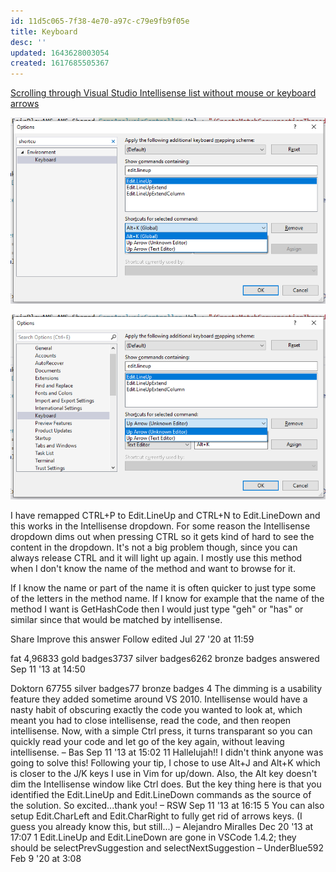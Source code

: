 ```yaml
---
id: 11d5c065-7f38-4e70-a97c-c79e9fb9f05e
title: Keyboard
desc: ''
updated: 1643628003054
created: 1617685505367
---
```


[Scrolling through Visual Studio Intellisense list without mouse or keyboard arrows](https://stackoverflow.com/questions/18153541/scrolling-through-visual-studio-intellisense-list-without-mouse-or-keyboard-arro)

![](assets/images/2021-04-06-15-05-10.png)

![](assets/images/2021-04-06-15-06-36.png)

I have remapped CTRL+P to Edit.LineUp and CTRL+N to Edit.LineDown and this works in the Intellisense dropdown. For some reason the Intellisense dropdown dims out when pressing CTRL so it gets kind of hard to see the content in the dropdown. It's not a big problem though, since you can always release CTRL and it will light up again. I mostly use this method when I don't know the name of the method and want to browse for it.

If I know the name or part of the name it is often quicker to just type some of the letters in the method name. If I know for example that the name of the method I want is GetHashCode then I would just type "geh" or "has" or similar since that would be matched by intellisense.

Share
Improve this answer
Follow
edited Jul 27 '20 at 11:59

fat
4,96833 gold badges3737 silver badges6262 bronze badges
answered Sep 11 '13 at 14:50

Doktorn
67755 silver badges77 bronze badges
4
The dimming is a usability feature they added sometime around VS 2010. Intellisense would have a nasty habit of obscuring exactly the code you wanted to look at, which meant you had to close intellisense, read the code, and then reopen intellisense. Now, with a simple Ctrl press, it turns transparant so you can quickly read your code and let go of the key again, without leaving intellisense. – Bas Sep 11 '13 at 15:02
11
Hallelujah!! I didn't think anyone was going to solve this! Following your tip, I chose to use Alt+J and Alt+K which is closer to the J/K keys I use in Vim for up/down. Also, the Alt key doesn't dim the Intellisense window like Ctrl does. But the key thing here is that you identified the Edit.LineUp and Edit.LineDown commands as the source of the solution. So excited...thank you! – RSW Sep 11 '13 at 16:15
5
You can also setup Edit.CharLeft and Edit.CharRight to fully get rid of arrows keys. (I guess you already know this, but still...) – Alejandro Miralles Dec 20 '13 at 17:07
1
Edit.LineUp and Edit.LineDown are gone in VSCode 1.4.2; they should be selectPrevSuggestion and selectNextSuggestion – UnderBlue592 Feb 9 '20 at 3:08
